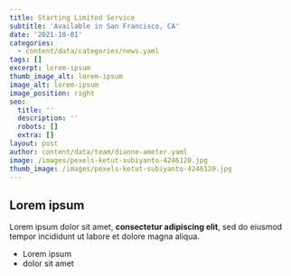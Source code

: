 ```yaml
---
title: Starting Limited Service
subtitle: 'Available in San Francisco, CA'
date: '2021-10-01'
categories:
  - content/data/categories/news.yaml
tags: []
excerpt: lorem-ipsum
thumb_image_alt: lorem-ipsum
image_alt: lorem-ipsum
image_position: right
seo:
  title: ''
  description: ''
  robots: []
  extra: []
layout: post
author: content/data/team/dianne-ameter.yaml
image: /images/pexels-ketut-subiyanto-4246120.jpg
thumb_image: /images/pexels-ketut-subiyanto-4246120.jpg
---
```

## Lorem ipsum

Lorem ipsum dolor sit amet, **consectetur adipiscing elit**, sed do eiusmod tempor incididunt ut labore et dolore magna aliqua.

- Lorem ipsum
- dolor sit amet